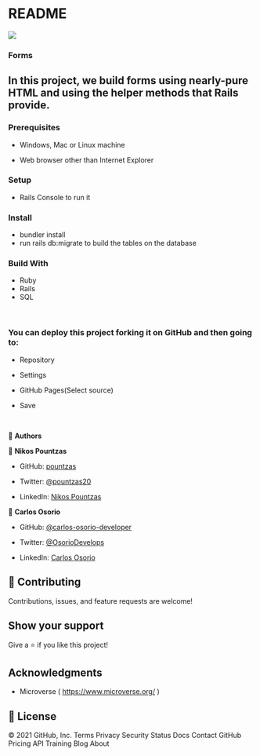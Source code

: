 # README
![](https://img.shields.io/badge/Microverse-blueviolet)

### Forms

## In this project, we build forms using nearly-pure HTML and using the helper methods that Rails provide.

### Prerequisites

- Windows, Mac or Linux machine 

- Web browser other than Internet Explorer

### Setup

- Rails Console to run it

### Install

- bundler install
- run rails db:migrate to build the tables on the database

### Build With

- Ruby 
- Rails
- SQL


​
### You can deploy this project forking it on GitHub and then going to:

- Repository

- Settings

- GitHub Pages(Select source)

- Save

​

👤 **Authors**


👤 **Nikos Pountzas**

- GitHub: [pountzas](https://github.com/pountzas)

- Twitter: [@pountzas20](https://twitter.com/pountzas20)

- LinkedIn: [Nikos Pountzas](https://www.linkedin.com/in/nikos-pountzas/)

👤 **Carlos Osorio**

- GitHub: [@carlos-osorio-developer](https://github.com/carlos-osorio-developer)

- Twitter: [@OsorioDevelops](hhttps://twitter.com/@OsorioDevelops)

- LinkedIn: [Carlos Osorio](https://www.linkedin.com/in/carlos-osorio-developer/)
​
## 🤝 Contributing

Contributions, issues, and feature requests are welcome!

## Show your support


Give a ⭐️ if you like this project!


## Acknowledgments

- Microverse ( https://www.microverse.org/ )

## 📝 License


© 2021 GitHub, Inc.
Terms
Privacy
Security
Status
Docs
Contact GitHub
Pricing
API
Training
Blog
About